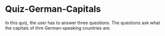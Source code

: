 # Quiz-German-Capitals
In this quiz, the user has to answer three questions. The questions ask what the capitals of thre German-speaking countries are.
